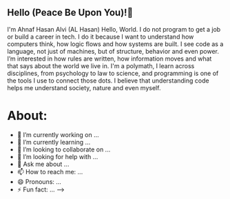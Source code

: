 ## Hello (Peace Be Upon You)!🌻
I'm Ahnaf Hasan Alvi (AL Hasan) 
Hello, World. I do not program to get a job or build a career in tech. I do it because I want to understand how computers think, how logic flows and how systems are built. I see code as a language, not just of machines, but of structure, behavior and even power. I’m interested in how rules are written, how information moves and what that says about the world we live in. I'm a polymath, I learn across disciplines, from psychology to law to science, and programming is one of the tools I use to connect those dots. I believe that understanding code helps me understand society, nature and even myself. 

# About:

- 🔭 I’m currently working on ...
- 🌱 I’m currently learning ...
- 👯 I’m looking to collaborate on ...
- 🤔 I’m looking for help with ...
- 💬 Ask me about ...
- 📫 How to reach me: ...
- 😄 Pronouns: ...
- ⚡ Fun fact: ...
-->
